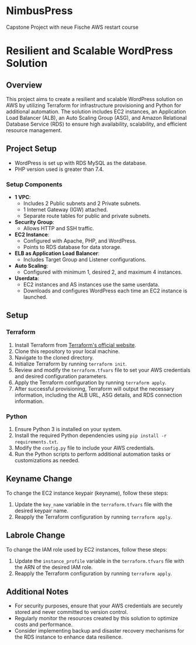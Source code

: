 # NimbusPress
Capstone Project with neue Fische AWS restart course

# Resilient and Scalable WordPress Solution

## Overview
This project aims to create a resilient and scalable WordPress solution on AWS by utilizing Terraform for infrastructure provisioning and Python for additional automation. The solution includes EC2 instances, an Application Load Balancer (ALB), an Auto Scaling Group (ASG), and Amazon Relational Database Service (RDS) to ensure high availability, scalability, and efficient resource management.

## Project Setup
- WordPress is set up with RDS MySQL as the database.
- PHP version used is greater than 7.4.

### Setup Components
- **1 VPC**: 
  - Includes 2 Public subnets and 2 Private subnets.
  - 1 Internet Gateway (IGW) attached.
  - Separate route tables for public and private subnets.
- **Security Group**:
  - Allows HTTP and SSH traffic.
- **EC2 Instance**:
  - Configured with Apache, PHP, and WordPress.
  - Points to RDS database for data storage.
- **ELB as Application Load Balancer**:
  - Includes Target Group and Listener configurations.
- **Auto Scaling**:
  - Configured with minimum 1, desired 2, and maximum 4 instances.
- **Userdata**:
  - EC2 instances and AS instances use the same userdata.
  - Downloads and configures WordPress each time an EC2 instance is launched.

## Setup
### Terraform
1. Install Terraform from [Terraform's official website](https://www.terraform.io/downloads.html).
2. Clone this repository to your local machine.
3. Navigate to the cloned directory.
4. Initialize Terraform by running `terraform init`.
5. Review and modify the `terraform.tfvars` file to set your AWS credentials and desired configuration parameters.
6. Apply the Terraform configuration by running `terraform apply`.
7. After successful provisioning, Terraform will output the necessary information, including the ALB URL, ASG details, and RDS connection information.

### Python
1. Ensure Python 3 is installed on your system.
2. Install the required Python dependencies using `pip install -r requirements.txt`.
3. Modify the `config.py` file to include your AWS credentials.
4. Run the Python scripts to perform additional automation tasks or customizations as needed.

## Keyname Change
To change the EC2 instance keypair (keyname), follow these steps:
1. Update the `key_name` variable in the `terraform.tfvars` file with the desired keypair name.
2. Reapply the Terraform configuration by running `terraform apply`.

## Labrole Change
To change the IAM role used by EC2 instances, follow these steps:
1. Update the `instance_profile` variable in the `terraform.tfvars` file with the ARN of the desired IAM role.
2. Reapply the Terraform configuration by running `terraform apply`.

## Additional Notes
- For security purposes, ensure that your AWS credentials are securely stored and never committed to version control.
- Regularly monitor the resources created by this solution to optimize costs and performance.
- Consider implementing backup and disaster recovery mechanisms for the RDS instance to enhance data resilience.

